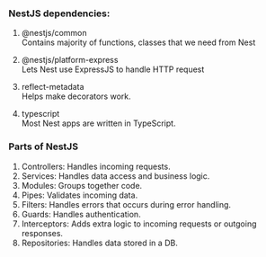 ### NestJS dependencies:
1. @nestjs/common<br>
   Contains majority of functions, classes that we need from Nest

2. @nestjs/platform-express<br>
   Lets Nest use ExpressJS to handle HTTP request

3. reflect-metadata<br>
   Helps make decorators work.

4. typescript<br>
   Most Nest apps are written in TypeScript.

### Parts of NestJS

1. Controllers: Handles incoming requests.
2. Services: Handles data access and business logic.
3. Modules: Groups together code.
4. Pipes: Validates incoming data.
5. Filters: Handles errors that occurs during error handling.
6. Guards: Handles authentication.
7. Interceptors: Adds extra logic to incoming requests or outgoing responses.
8. Repositories: Handles data stored in a DB.